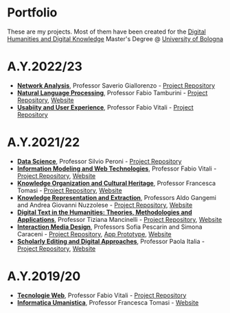 # Portfolio
These are my projects. Most of them have been created for the <a href="https://corsi.unibo.it/2cycle/DigitalHumanitiesKnowledge" target="_blank"> Digital Humanities and Digital Knowledge</a> Master's Degree @ <a href="https://www.unibo.it/it" target="_blank">University of Bologna</a>


<h1>A.Y.2022/23</h1>
<ul>
  <li><a href="https://www.unibo.it/en/teaching/course-unit-catalogue/course-unit/2022/467048" target="_blank"><b>Network Analysis</b></a>, Professor Saverio Giallorenzo - <a href="https://github.com/NetworkAnalysisP/NAP.git" target="_blank">Project Repository</a></li>
  <li><a href="https://www.unibo.it/it/didattica/insegnamenti/insegnamento/2022/455487" target="_blank"><b>Natural Language Processing</b></a>, Professor Fabio Tamburini - <a href="https://github.com/MotMovieBot/Mot" target="_blank">Project Repository</a>, <a href="https://motmoviebot.github.io/Mot/" target="_blank">Website</a></li>
  <li><a href="https://www.unibo.it/en/teaching/course-unit-catalogue/course-unit/2022/424782" target="_blank"><b>Usabiity and User Experience</b></a>, Professor Fabio Vitali - <a href="https://github.com/PLAYEDtheapp/Played.git" target="_blank">Project Repository</a></li>
</ul>

<h1>A.Y.2021/22</h1>
<ul>
  <li><a href="https://www.unibo.it/en/teaching/course-unit-catalogue/course-unit/2021/467046" target="_blank"><b>Data Science</b></a>, Professor Silvio Peroni - <a href="https://github.com/olgagolgan/v-AMOS.git" target="_blank">Project Repository</a></li>
  <li><a href="https://www.unibo.it/en/teaching/course-unit-catalogue/course-unit/2021/454464" target="_blank"><b>Information Modeling and Web Technologies</b></a>, Professor Fabio Vitali - <a href="https://github.com/JSOShakespeare/JSOShakespeare.git" target="_blank">Project Repository</a>, <a href="https://jsoshakespeare.github.io/JSOShakespeare/index.html" target="_blank">Website</a></li>
  <li><a href="https://www.unibo.it/en/teaching/course-unit-catalogue/course-unit/2021/454462" target="_blank"><b>Knowledge Organization and Cultural Heritage</b></a>, Professor Francesca Tomasi - <a href="https://github.com/Anastasia-RomanLOD/Anastasia-RomanLOD.git" target="_blank">Project Repository</a>, <a href="https://anastasia-romanlod.github.io/Anastasia-RomanLOD/" target="_blank">Website</a></li>
  <li><a href="https://www.unibo.it/en/teaching/course-unit-catalogue/course-unit/2021/454463" target="_blank"><b>Knowledge Representation and Extraction</b></a>, Professors Aldo Gangemi and Andrea Giovanni Nuzzolese - <a href="https://github.com/AlexOntlogy/AlexOntology.git" target="_blank">Project Repository</a>, <a href="https://alexontlogy.github.io/AlexOntology/" target="_blank">Website</a></li>
  <li><a href="https://www.unibo.it/en/teaching/course-unit-catalogue/course-unit/2021/424631" target="_blank"><b>Digital Text in the Humanities: Theories, Methodologies and Applications</b></a>, Professor Tiziana Mancinelli - <a href="https://github.com/Shakespeare-in-XSLT/ShakeXSLT.git" target="_blank">Project Repository</a>, <a href="https://shakespeare-in-xslt.github.io/ShakeXSLT/" target="_blank">Website</a></li>
  <li><a href="https://www.unibo.it/en/teaching/course-unit-catalogue/course-unit/2021/454470" target="_blank"><b>Interaction Media Design</b></a>, Professors Sofia Pescarin and Simona Caraceni  - <a href="https://github.com/FOODIFICATION/foodification.git" target="_blank">Project Repository</a>, <a href="https://www.figma.com/proto/9Du4hwz2mYIZfWpqKENnaf/FOODIFICATION?page-id=0%3A1&node-id=4%3A3&viewport=-216%2C367%2C0.66&scaling=scale-down&starting-point-node-id=4%3A3" target="_blank">App Prototype</a>, <a href="" target="_blank">Website</a></li>
  <li><a href="https://www.unibo.it/en/teaching/course-unit-catalogue/course-unit/2021/424632" target="_blank"><b>Scholarly Editing and Digital Approaches</b></a>, Professor Paola Italia - <a href="https://github.com/My-Letter-to-the-Women-of-England/LetterWomen.git" target="_blank">Project Repository</a>, <a href="https://my-letter-to-the-women-of-england.github.io/LetterWomen/" target="_blank">Website</a></li>
</ul>


<h1>A.Y.2019/20</h1>
<ul>
  <li><a href="https://www.unibo.it/it/didattica/insegnamenti/insegnamento/2019/392954" target="_blank"><b>Tecnologie Web</b></a>, Professor Fabio Vitali - <a href="https://github.com/TDSOJohn/museum_quiz.git" target="_blank">Project Repository</a></li>
  <li><a href="https://www.unibo.it/it/didattica/insegnamenti/insegnamento/2019/392953" target="_blank"><b>Informatica Umanistica</b></a>, Professor Francesca Tomasi - <a href="http://lamangacommedia.altervista.org/" target="_blank">Website</a></li>
</ul>
